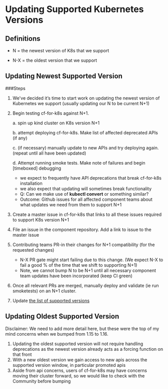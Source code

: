 # Updating Supported Kubernetes Versions

## Definitions

* N = the newest version of K8s that we support

* N-X = the oldest version that we support

## Updating Newest Supported Version
###Steps

1. We've decided it’s time to start work on updating the newest version of Kubernetes we support (usually updating our N to be current N+1)
1. Begin testing cf-for-k8s against N+1.

   a. spin up kind cluster on K8s version N+1
   
   b. attempt deploying cf-for-k8s. Make list of affected deprecated APIs (if any)
   
   c. (if necessary) manually update to new APIs and try deploying again. (repeat until all have been updated)
   
   d. Attempt running smoke tests. Make note of failures and begin [timeboxed] debugging
      - we expect to frequently have API deprecations that break cf-for-k8s installation
      - we also expect that updating will sometimes break functionality
      - Q: Can we make use of **kubectl convert** or something similar?
      - Outcome: Github issues for all affected component teams about what updates we need from them to support N+1
      
1. Create a master issue in cf-for-k8s that links to all these issues required to support K8s version N+1
1. File an issue in the component repository. Add a link to issue to the master issue
1. Contributing teams PR-in their changes for N+1 compatibility (for the requested changes)
   - N-X PR gate might start failing due to this change. (We expect N-X to fail a good % of the time that we shift to supporting N+1)
   - Note, we cannot bump N to be N+1 until all necessary component team updates have been incorporated (keep CI green)

1. Once all relevant PRs are merged, manually deploy and validate (ie run smoketests) on an N+1 cluster.
1. Update [the list of supported versions](../../supported_k8s_versions.yml)

## Updating Oldest Supported Version
Disclaimer: We need to add more detail here, but these were the top of my mind concerns when we bumped from 1.15 to 1.16.
1. Updating the oldest supported version will not require handling deprecations as the newest version already acts as a forcing function on that front
1. With a new oldest version we gain access to new apis across the supported version window, in particular promoted apis
1. Aside from api concerns, users of cf-for-k8s may have concerns moving their cluster forward, so we would like to check with the Community before bumping
